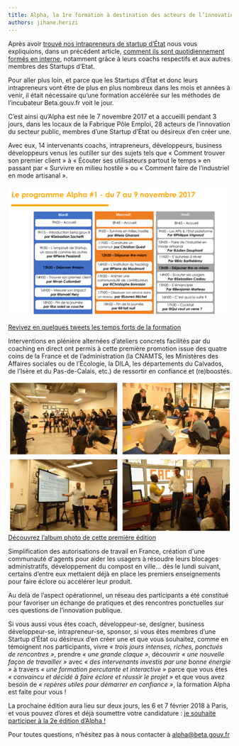 ```yaml
---
title: Alpha, la 1re formation à destination des acteurs de l’innovation du secteur public
authors: jihane.herizi
---
```


Après avoir [trouvé nos intrapreneurs de startup d’État](https://beta.gouv.fr/2017/02/27/comment-former-des-intrapreneurs.html) nous vous expliquions, dans un précédent article, [comment ils sont quotidiennement formés en interne](https://beta.gouv.fr/2017/02/27/comment-former-des-intrapreneurs.html), notamment grâce à leurs coachs respectifs et aux autres membres des Startups d’Etat.

Pour aller plus loin, et parce que les Startups d’État et donc leurs intrapreneurs vont être de plus en plus nombreux dans les mois et années à venir, il était nécessaire qu’une formation accélérée sur les méthodes de l’incubateur Beta.gouv.fr voit le jour.

<!--more-->

C’est ainsi qu’Alpha est née le 7 novembre 2017 et a accueilli pendant 3 jours, dans les locaux de la Fabrique Pôle Emploi, 28 acteurs de l’innovation du secteur public, membres d’une Startup d’État ou désireux d’en créer une.

Avec eux, 14 intervenants coachs, intrapreneurs, développeurs, business développeurs venus les outiller sur des sujets tels que « Comment trouver son premier client » à « Écouter ses utilisateurs partout le temps » en passant par « Survivre en milieu hostile » ou « Comment faire de l’industriel en mode artisanal ».

![](/img/posts/Programme%20Alpha.png)

[Revivez en quelques tweets les temps forts de la formation](https://storify.com/AlphaGouv/formation-alpha-premiere-session)

Interventions en plénière alternées d’ateliers concrets facilités par du coaching en direct ont permis à cette première promotion issue des quatre coins de la France et de l’administration (la CNAMTS, les Ministères des Affaires sociales ou de l’Écologie, la DILA, les départements du Calvados, de l’Isère et du Pas-de-Calais, etc.) de ressortir en confiance et (re)boostés.

![](/img/posts/Photos%20Alpha.png)
[Découvrez l’album photo de cette première édition](https://photos.google.com/share/AF1QipOZZFfZASJvZqFOIuXzkKqSva6_aspz2zQo-uN6QMXB078LTWpNdIAv3H0oTqEQPw?key=R096cmQtbFVYangwdEFJZ09HeWlVTVdXZndjZldn)

Simplification des autorisations de travail en France, création d'une communauté d'agents pour aider les usagers à résoudre leurs blocages administratifs, développement du compost en ville... dès le lundi suivant, certains d’entre eux mettaient déjà en place les premiers enseignements pour faire éclore ou accélérer leur produit.

Au delà de l’aspect opérationnel, un réseau des participants a été constitué pour favoriser un échange de pratiques et des rencontres ponctuelles sur ces questions de l’innovation publique.

Si vous aussi vous êtes coach, développeur-se, designer, business développeur-se, intrapreneur-se, sponsor, si vous êtes membres d’une Startup d’État ou désireux d’en créer une et que vous souhaitez, comme en témoignent nos participants, vivre *« trois jours intenses, riches, ponctués de rencontres »*, prendre *« une grande claque »*, découvrir *« une nouvelle façon de travailler »* avec *« des intervenants investis par une bonne énergie »* à travers *« une formation percutante et interactive »* parce que vous êtes *« convaincu et décidé à faire éclore et réussir le projet »* et que vous avez besoin de *« repères utiles pour démarrer en confiance »*, la formation Alpha est faite pour vous !

La prochaine édition aura lieu sur deux jours, les 6 et 7 février 2018 à Paris, et vous pouvez d’ores et déjà soumettre votre candidature : [je souhaite participer à la 2e édition d’Alpha !](https://formation-alpha.typeform.com/to/x2hc5J)

Pour toutes questions, n’hésitez pas à nous contacter à [alpha@beta.gouv.fr](mailto:alpha@beta.gouv.fr)
